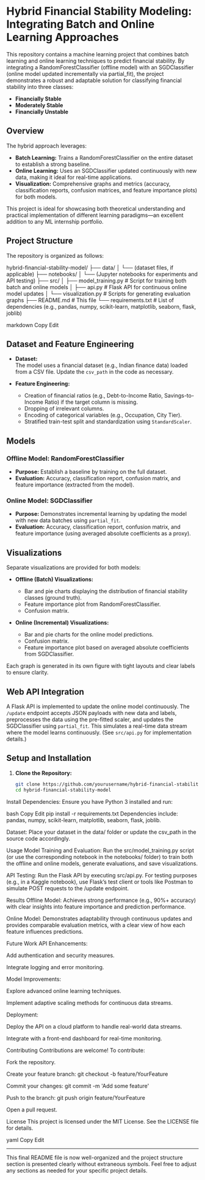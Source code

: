 # Hybrid Financial Stability Modeling: Integrating Batch and Online Learning Approaches

This repository contains a machine learning project that combines batch learning and online learning techniques to predict financial stability. By integrating a RandomForestClassifier (offline model) with an SGDClassifier (online model updated incrementally via partial_fit), the project demonstrates a robust and adaptable solution for classifying financial stability into three classes:

- **Financially Stable**
- **Moderately Stable**
- **Financially Unstable**

## Overview

The hybrid approach leverages:

- **Batch Learning:** Trains a RandomForestClassifier on the entire dataset to establish a strong baseline.
- **Online Learning:** Uses an SGDClassifier updated continuously with new data, making it ideal for real-time applications.
- **Visualization:** Comprehensive graphs and metrics (accuracy, classification reports, confusion matrices, and feature importance plots) for both models.

This project is ideal for showcasing both theoretical understanding and practical implementation of different learning paradigms—an excellent addition to any ML internship portfolio.

## Project Structure

The repository is organized as follows:

hybrid-financial-stability-model/ ├── data/
│ └── (dataset files, if applicable) ├── notebooks/
│ └── (Jupyter notebooks for experiments and API testing) ├── src/
│ ├── model_training.py # Script for training both batch and online models │ ├── api.py # Flask API for continuous online model updates │ └── visualization.py # Scripts for generating evaluation graphs ├── README.md # This file └── requirements.txt # List of dependencies (e.g., pandas, numpy, scikit-learn, matplotlib, seaborn, flask, joblib)

markdown
Copy
Edit

## Dataset and Feature Engineering

- **Dataset:**  
  The model uses a financial dataset (e.g., Indian finance data) loaded from a CSV file. Update the `csv_path` in the code as necessary.
  
- **Feature Engineering:**  
  - Creation of financial ratios (e.g., Debt-to-Income Ratio, Savings-to-Income Ratio) if the target column is missing.
  - Dropping of irrelevant columns.
  - Encoding of categorical variables (e.g., Occupation, City Tier).
  - Stratified train-test split and standardization using `StandardScaler`.

## Models

### Offline Model: RandomForestClassifier
- **Purpose:** Establish a baseline by training on the full dataset.
- **Evaluation:** Accuracy, classification report, confusion matrix, and feature importance (extracted from the model).

### Online Model: SGDClassifier
- **Purpose:** Demonstrates incremental learning by updating the model with new data batches using `partial_fit`.
- **Evaluation:** Accuracy, classification report, confusion matrix, and feature importance (using averaged absolute coefficients as a proxy).

## Visualizations

Separate visualizations are provided for both models:

- **Offline (Batch) Visualizations:**
  - Bar and pie charts displaying the distribution of financial stability classes (ground truth).
  - Feature importance plot from RandomForestClassifier.
  - Confusion matrix.
  
- **Online (Incremental) Visualizations:**
  - Bar and pie charts for the online model predictions.
  - Confusion matrix.
  - Feature importance plot based on averaged absolute coefficients from SGDClassifier.

Each graph is generated in its own figure with tight layouts and clear labels to ensure clarity.

## Web API Integration

A Flask API is implemented to update the online model continuously. The `/update` endpoint accepts JSON payloads with new data and labels, preprocesses the data using the pre-fitted scaler, and updates the SGDClassifier using `partial_fit`. This simulates a real-time data stream where the model learns continuously. (See `src/api.py` for implementation details.)

## Setup and Installation

1. **Clone the Repository:**
   ```bash
   git clone https://github.com/yourusername/hybrid-financial-stability-model.git
   cd hybrid-financial-stability-model
Install Dependencies: Ensure you have Python 3 installed and run:

bash
Copy
Edit
pip install -r requirements.txt
Dependencies include: pandas, numpy, scikit-learn, matplotlib, seaborn, flask, joblib.

Dataset: Place your dataset in the data/ folder or update the csv_path in the source code accordingly.

Usage
Model Training and Evaluation:
Run the src/model_training.py script (or use the corresponding notebook in the notebooks/ folder) to train both the offline and online models, generate evaluations, and save visualizations.

API Testing:
Run the Flask API by executing src/api.py. For testing purposes (e.g., in a Kaggle notebook), use Flask’s test client or tools like Postman to simulate POST requests to the /update endpoint.

Results
Offline Model:
Achieves strong performance (e.g., 90%+ accuracy) with clear insights into feature importance and prediction performance.

Online Model:
Demonstrates adaptability through continuous updates and provides comparable evaluation metrics, with a clear view of how each feature influences predictions.

Future Work
API Enhancements:

Add authentication and security measures.

Integrate logging and error monitoring.

Model Improvements:

Explore advanced online learning techniques.

Implement adaptive scaling methods for continuous data streams.

Deployment:

Deploy the API on a cloud platform to handle real-world data streams.

Integrate with a front-end dashboard for real-time monitoring.

Contributing
Contributions are welcome! To contribute:

Fork the repository.

Create your feature branch: git checkout -b feature/YourFeature

Commit your changes: git commit -m 'Add some feature'

Push to the branch: git push origin feature/YourFeature

Open a pull request.

License
This project is licensed under the MIT License. See the LICENSE file for details.

yaml
Copy
Edit

---

This final README file is now well-organized and the project structure section is presented clearly without extraneous symbols. Feel free to adjust any sections as needed for your specific project details.
